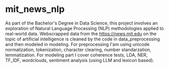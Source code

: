 # mit_news_nlp
As part of the Bachelor's Degree in Data Science, this project involves an exploration of Natural Language Processing (NLP) methodologies applied to real-world data.
Webscrapped data from the https://news.mit.edu on the topic of artificial intelligence is cleaned by the code in data_preprocessing and then modeled in modeling. For preprocessing I'am using unicode normalization, tokenization, character clearing, number standarzation, lemmatization. For modeling part I cover coherence tests, LDA, NER, TF_IDF, wordclouds, sentiment analysis (using LLM and lexicon based).
